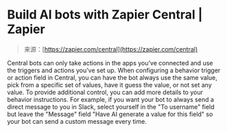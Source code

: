 <!--yml
category: 未分类
date: 2024-05-27 14:39:25
-->

# Build AI bots with Zapier Central | Zapier

> 来源：[https://zapier.com/central](https://zapier.com/central)

Central bots can only take actions in the apps you’ve connected and use the triggers and actions you’ve set up. When configuring a behavior trigger or action field in Central, you can have the bot always use the same value, pick from a specific set of values, have it guess the value, or not set any value. To provide additional control, you can add more details to your behavior instructions. For example, if you want your bot to always send a direct message to you in Slack, select yourself in the "To username" field but leave the "Message" field "Have AI generate a value for this field" so your bot can send a custom message every time.